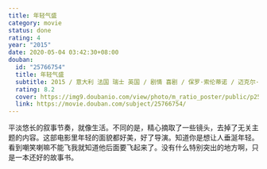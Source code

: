 ```yaml
---
title: 年轻气盛
category: movie
status: done
rating: 4
year: "2015"
date: 2020-05-04 03:42:30+08:00
douban:
  id: "25766754"
  title: 年轻气盛
  subtitle: 2015 / 意大利 法国 瑞士 英国 / 剧情 喜剧 / 保罗·索伦蒂诺 / 迈克尔·凯恩 保罗·达诺
  rating: 8.2
  cover: https://img9.doubanio.com/view/photo/m_ratio_poster/public/p2561567154.jpg
  link: https://movie.douban.com/subject/25766754/
---
```


平淡悠长的叙事节奏，就像生活。不同的是，精心摘取了一些镜头，去掉了无关主题的内容。这部电影里年轻的面貌都好美，好了导演。知道你是想让人垂涎年轻。看到嘲笑喇嘛不能飞我就知道他后面要飞起来了。没有什么特别突出的地方啊，只是一本还好的故事书。
